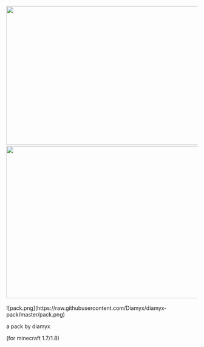 <p align="center">
  <img src="https://i.imgur.com/tCE7Ezf.png" width="1919" height="365" title="Screenshots">
  <a href="https://github.com/Diamyx/diamyx-pack/releases">
    <img src="https://i.imgur.com/Pd19Xpx.png" width="1919" height="400" title="Downloads">
  </a>
</p>
![pack.png](https://raw.githubusercontent.com/Diamyx/diamyx-pack/master/pack.png)

a pack by diamyx

(for minecraft 1.7/1.8)
